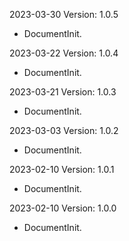 2023-03-30 Version: 1.0.5
- DocumentInit.

2023-03-22 Version: 1.0.4
- DocumentInit.

2023-03-21 Version: 1.0.3
- DocumentInit.

2023-03-03 Version: 1.0.2
- DocumentInit.

2023-02-10 Version: 1.0.1
- DocumentInit.

2023-02-10 Version: 1.0.0
- DocumentInit.

